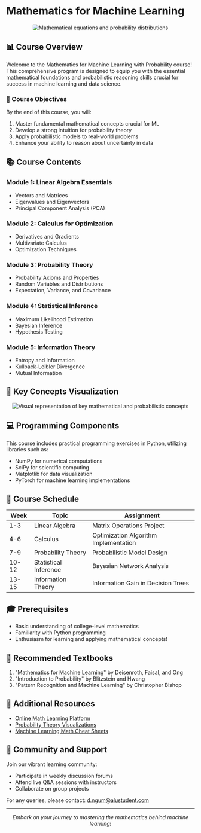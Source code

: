 # Mathematics for Machine Learning

<div align="center">
  <img src="/api/placeholder/800/400" alt="Mathematical equations and probability distributions" />
</div>

## 📊 Course Overview

Welcome to the Mathematics for Machine Learning with Probability course! This comprehensive program is designed to equip you with the essential mathematical foundations and probabilistic reasoning skills crucial for success in machine learning and data science.

### 🎯 Course Objectives

By the end of this course, you will:

1. Master fundamental mathematical concepts crucial for ML
2. Develop a strong intuition for probability theory
3. Apply probabilistic models to real-world problems
4. Enhance your ability to reason about uncertainty in data

## 📚 Course Contents

### Module 1: Linear Algebra Essentials
- Vectors and Matrices
- Eigenvalues and Eigenvectors
- Principal Component Analysis (PCA)

### Module 2: Calculus for Optimization
- Derivatives and Gradients
- Multivariate Calculus
- Optimization Techniques

### Module 3: Probability Theory
- Probability Axioms and Properties
- Random Variables and Distributions
- Expectation, Variance, and Covariance

### Module 4: Statistical Inference
- Maximum Likelihood Estimation
- Bayesian Inference
- Hypothesis Testing

### Module 5: Information Theory
- Entropy and Information
- Kullback-Leibler Divergence
- Mutual Information

## 🧮 Key Concepts Visualization

<div align="center">
  <img src="/api/placeholder/600/400" alt="Visual representation of key mathematical and probabilistic concepts" />
</div>

## 💻 Programming Components

This course includes practical programming exercises in Python, utilizing libraries such as:

- NumPy for numerical computations
- SciPy for scientific computing
- Matplotlib for data visualization
- PyTorch for machine learning implementations

## 📅 Course Schedule

| Week | Topic | Assignment |
|------|-------|------------|
| 1-3  | Linear Algebra | Matrix Operations Project |
| 4-6  | Calculus | Optimization Algorithm Implementation |
| 7-9  | Probability Theory | Probabilistic Model Design |
| 10-12| Statistical Inference | Bayesian Network Analysis |
| 13-15| Information Theory | Information Gain in Decision Trees |

## 🎓 Prerequisites

- Basic understanding of college-level mathematics
- Familiarity with Python programming
- Enthusiasm for learning and applying mathematical concepts!

## 📖 Recommended Textbooks

1. "Mathematics for Machine Learning" by Deisenroth, Faisal, and Ong
2. "Introduction to Probability" by Blitzstein and Hwang
3. "Pattern Recognition and Machine Learning" by Christopher Bishop

## 🔗 Additional Resources

- [Online Math Learning Platform](https://example.com/math-learning)
- [Probability Theory Visualizations](https://example.com/prob-viz)
- [Machine Learning Math Cheat Sheets](https://example.com/ml-math-cheatsheets)

## 🤝 Community and Support

Join our vibrant learning community:
- Participate in weekly discussion forums
- Attend live Q&A sessions with instructors
- Collaborate on group projects

For any queries, please contact: d.ngum@alustudent.com

---

<div align="center">
  <em>Embark on your journey to mastering the mathematics behind machine learning!</em>
</div>
